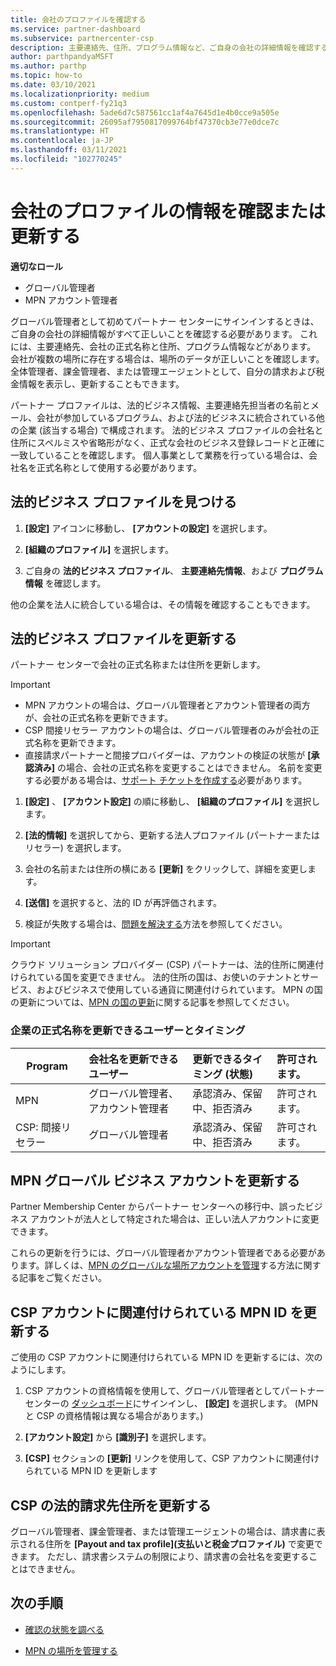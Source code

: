 ```yaml
---
title: 会社のプロファイルを確認する
ms.service: partner-dashboard
ms.subservice: partnercenter-csp
description: 主要連絡先、住所、プログラム情報など、ご自身の会社の詳細情報を確認する方法について説明します。 また、法的住所や請求先住所を更新することもできます。
author: parthpandyaMSFT
ms.author: parthp
ms.topic: how-to
ms.date: 03/10/2021
ms.localizationpriority: medium
ms.custom: contperf-fy21q3
ms.openlocfilehash: 5ade6d7c587561cc1af4a7645d1e4b0cce9a505e
ms.sourcegitcommit: 26095af7950817099764bf47370cb3e77e0dce7c
ms.translationtype: HT
ms.contentlocale: ja-JP
ms.lasthandoff: 03/11/2021
ms.locfileid: "102770245"
---
```

# <a name="verify-or-update-your-company-profile-information"></a>会社のプロファイルの情報を確認または更新する 

**適切なロール**

- グローバル管理者
- MPN アカウント管理者

グローバル管理者として初めてパートナー センターにサインインするときは、ご自身の会社の詳細情報がすべて正しいことを確認する必要があります。 これには、主要連絡先、会社の正式名称と住所、プログラム情報などがあります。 会社が複数の場所に存在する場合は、場所のデータが正しいことを確認します。 全体管理者、課金管理者、または管理エージェントとして、自分の請求および税金情報を表示し、更新することもできます。

パートナー プロファイルは、法的ビジネス情報、主要連絡先担当者の名前とメール、会社が参加しているプログラム、および法的ビジネスに統合されている他の企業 (該当する場合) で構成されます。 法的ビジネス プロファイルの会社名と住所にスペルミスや省略形がなく、正式な会社のビジネス登録レコードと正確に一致していることを確認します。 個人事業として業務を行っている場合は、会社名を正式名称として使用する必要があります。


## <a name="locate-the-legal-business-profile"></a>法的ビジネス プロファイルを見つける

1. **[設定]** アイコンに移動し、 **[アカウントの設定]** を選択します。
 
1. **[組織のプロファイル]** を選択します。 

2. ご自身の **法的ビジネス プロファイル**、 **主要連絡先情報**、および **プログラム情報** を確認します。

他の企業を法人に統合している場合は、その情報を確認することもできます。 

## <a name="update-your-legal-business-profile"></a>法的ビジネス プロファイルを更新する 

パートナー センターで会社の正式名称または住所を更新します。

>[!Important]
>- MPN アカウントの場合は、グローバル管理者とアカウント管理者の両方が、会社の正式名称を更新できます。
>- CSP 間接リセラー アカウントの場合は、グローバル管理者のみが会社の正式名称を更新できます。 
>- 直接請求パートナーと間接プロバイダーは、アカウントの検証の状態が **[承認済み]** の場合、会社の正式名称を変更することはできません。 名前を変更する必要がある場合は、[サポート チケットを作成する](https://partner.microsoft.com/dashboard/support/servicerequests/create?stage=2&topicid=eb74583c-61b3-2124-bffc-00920e0ae772)必要があります。



1. **[設定]** 、 **[アカウント設定]** の順に移動し、 **[組織のプロファイル]** を選択します。

2. **[法的情報]** を選択してから、更新する法人プロファイル (パートナーまたはリセラー) を選択します。

1. 会社の名前または住所の横にある **[更新]** をクリックして、詳細を変更します。
 
1. **[送信]** を選択すると、法的 ID が再評価されます。

1. 検証が失敗する場合は、[問題を解決する](verification-responses.md)方法を参照してください。

>[!Important]
>クラウド ソリューション プロバイダー (CSP) パートナーは、法的住所に関連付けられている国を変更できません。 法的住所の国は、お使いのテナントとサービス、およびビジネスで使用している通貨に関連付けられています。 MPN の国の更新については、[MPN の国の更新](manage-locations.md#change-country-of-partner-global-account)に関する記事を参照してください。


### <a name="who-can-update-legal-business-name-and-when"></a>企業の正式名称を更新できるユーザーとタイミング

|**Program**|**会社名を更新できるユーザー**|**更新できるタイミング (状態)**|**許可されます。**|
|---------------------|:-------------------------------|:------------|:-----------------|
MPN|グローバル管理者、アカウント管理者|承認済み、保留中、拒否済み| 許可されます。|
|CSP: 間接リセラー|グローバル管理者|承認済み、保留中、拒否済み| 許可されます。|


## <a name="update-your-mpn-global-business-account"></a>MPN グローバル ビジネス アカウントを更新する

Partner Membership Center からパートナー センターへの移行中、誤ったビジネス アカウントが法人として特定された場合は、正しい法人アカウントに変更できます。

これらの更新を行うには、グローバル管理者かアカウント管理者である必要があります。詳しくは、[MPN のグローバルな場所アカウントを管理](manage-locations.md)する方法に関する記事をご覧ください。


## <a name="update-your-mpn-id-associated-with-your-csp-account"></a>CSP アカウントに関連付けられている MPN ID を更新する

ご使用の CSP アカウントに関連付けられている MPN ID を更新するには、次のようにします。

1. CSP アカウントの資格情報を使用して、グローバル管理者としてパートナー センターの [ダッシュボード](https://partner.microsoft.com/dashboard/home)にサインインし、 **[設定]** を選択します。 (MPN と CSP の資格情報は異なる場合があります。)
 
1. **[アカウント設定]** から **[識別子]** を選択します。

1. **[CSP]** セクションの **[更新]** リンクを使用して、CSP アカウントに関連付けられている MPN ID を更新します 


## <a name="update-your-csp-legal-billing-address"></a>CSP の法的請求先住所を更新する

グローバル管理者、課金管理者、または管理エージェントの場合は、請求書に表示される住所を **[Payout and tax profile]\(支払いと税金プロファイル\)** で変更できます。 ただし、請求書システムの制限により、請求書の会社名を変更することはできません。


## <a name="next-steps"></a>次の手順

- [確認の状態を調べる](verification-responses.md)

- [MPN の場所を管理する](manage-locations.md)
